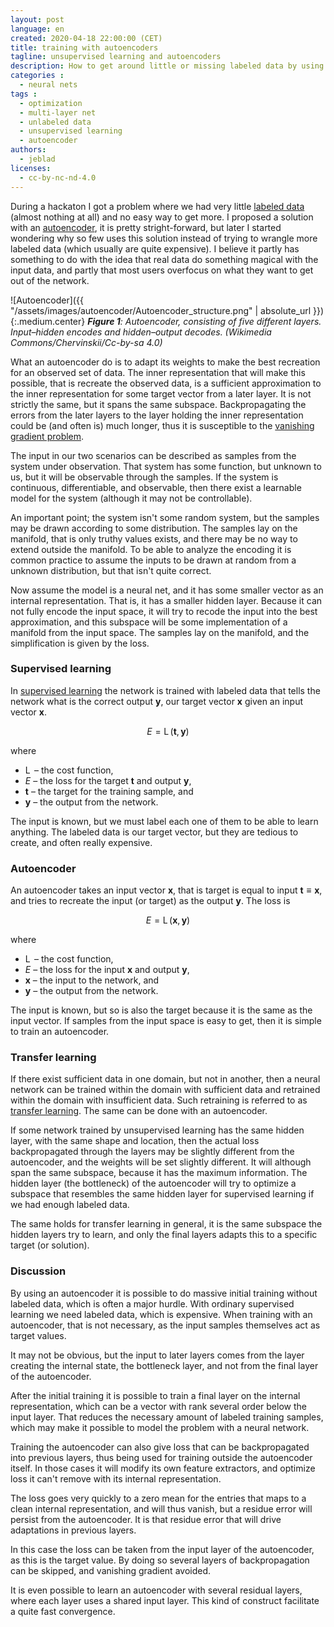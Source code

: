 ```yaml
---
layout: post
language: en
created: 2020-04-18 22:00:00 (CET)
title: training with autoencoders
tagline: unsupervised learning and autoencoders
description: How to get around little or missing labeled data by using an autoencoder.
categories :
  - neural nets
tags :
  - optimization
  - multi-layer net
  - unlabeled data
  - unsupervised learning
  - autoencoder
authors:
  - jeblad
licenses:
  - cc-by-nc-nd-4.0
---
```


During a hackaton I got a problem where we had very little [labeled data](https://en.wikipedia.org/wiki/Labeled_data) (almost nothing at all) and no easy way to get more. I proposed a solution with an [autoencoder](https://en.wikipedia.org/wiki/Autoencoder), it is pretty stright-forward, but later I started wondering why so few uses this solution instead of trying to wrangle more labeled data (which usually are quite expensive). I believe it partly has something to do with the idea that real data do something magical with the input data, and partly that most users overfocus on what they want to get out of the network.

<!--more-->

![Autoencoder]({{ "/assets/images/autoencoder/Autoencoder_structure.png" | absolute_url }}){:.medium.center}
***Figure 1**: Autoencoder, consisting of five different layers. Input–hidden encodes and hidden–output decodes. (Wikimedia Commons/Chervinskii/Cc-by-sa 4.0)*

What an autoencoder do is to adapt its weights to make the best recreation for an observed set of data. The inner representation that will make this possible, that is recreate the observed data, is a sufficient approximation to the inner representation for some target vector from a later layer. It is not strictly the same, but it spans the same subspace. Backpropagating the errors from the later layers to the layer holding the inner representation could be (and often is) much longer, thus it is susceptible to the [vanishing gradient problem](https://en.wikipedia.org/wiki/Vanishing_gradient_problem).

The input in our two scenarios can be described as samples from the system under observation. That system has some function, but unknown to us, but it will be observable through the samples. If the system is continuous, differentiable, and observable, then there exist a learnable model for the system (although it may not be controllable).

<p class="note">An important point; the system isn't some random system, but the samples may be drawn according to some distribution. The samples lay on the manifold, that is only truthy values exists, and there may be no way to extend outside the manifold. To be able to analyze the encoding it is common practice to assume the inputs to be drawn at random from a unknown distribution, but that isn't quite correct.</p>

Now assume the model is a neural net, and it has some smaller vector as an internal representation. That is, it has a smaller hidden layer. Because it can not fully encode the input space, it will try to recode the input into the best approximation, and this subspace will be some implementation of a manifold from the input space. The samples lay on the manifold, and the simplification is given by the loss.

### Supervised learning

In [supervised learning](https://en.wikipedia.org/wiki/Supervised_learning) the network is trained with labeled data that tells the network what is the correct output $\mathbf{y}$, our target vector $\mathbf{x}$ given an input vector $\mathbf{x}$.

$$
\begin{equation}
E = \operatorname{L} \left ( \mathbf{t}, \mathbf{y} \right )
\end{equation}
$$

where
- $\operatorname{L}$ – the cost function,
- $E$ – the loss for the target $\mathbf{t}$ and output $\mathbf{y}$,
- $\mathbf{t}$ – the target for the training sample, and
- $\mathbf{y}$ – the output from the network.

The input is known, but we must label each one of them to be able to learn anything. The labeled data is our target vector, but they are tedious to create, and often really expensive.

### Autoencoder

An autoencoder takes an input vector $\mathbf{x}$, that is target is equal to input $\mathbf{t} \equiv \mathbf{x}$, and tries to recreate the input (or target) as the output $\mathbf{y}$. The loss is

$$
\begin{equation}
E = \operatorname{L} \left ( \mathbf{x}, \mathbf{y} \right )
\end{equation}
$$

where
- $\operatorname{L}$ – the cost function,
- $E$ – the loss for the input $\mathbf{x}$ and output $\mathbf{y}$,
- $\mathbf{x}$ – the input to the network, and
- $\mathbf{y}$ – the output from the network.

The input is known, but so is also the target because it is the same as the input vector. If samples from the input space is easy to get, then it is simple to train an autoencoder.

### Transfer learning

If there exist sufficient data in one domain, but not in another, then a neural network can be trained within the domain with sufficient data and retrained within the domain with insufficient data. Such retraining is referred to as [transfer learning](https://en.wikipedia.org/wiki/Transfer_learning). The same can be done with an autoencoder.

If some network trained by unsupervised learning has the same hidden layer, with the same shape and location, then the actual loss backpropagated through the layers may be slightly different from the autoencoder, and the weights will be set slightly different. It will although span the same subspace, because it has the maximum information. The hidden layer (the bottleneck) of the autoencoder will try to optimize a subspace that resembles the same hidden layer for supervised learning if we had enough labeled data.

The same holds for transfer learning in general, it is the same subspace the hidden layers try to learn, and only the final layers adapts this to a specific target (or solution).

### Discussion

By using an autoencoder it is possible to do massive initial training without labeled data, which is often a major hurdle. With ordinary supervised learning we need labeled data, which is expensive. When training with an autoencoder, that is not necessary, as the input samples themselves act as target values.

It may not be obvious, but the input to later layers comes from the layer creating the internal state, the bottleneck layer, and not from the final layer of the autoencoder. 

After the initial training it is possible to train a final layer on the internal representation, which can be a vector with rank several order below the input layer. That reduces the necessary amount of labeled training samples, which may make it possible to model the problem with a neural network.

Training the autoencoder can also give loss that can be backpropagated into previous layers, thus being used for training outside the autoencoder itself. In those cases it will modify its own feature extractors, and optimize loss it can't remove with its internal representation.

The loss goes very quickly to a zero mean for the entries that maps to a clean internal representation, and will thus vanish, but a residue error will persist from the autoencoder. It is that residue error that will drive adaptations in previous layers.

In this case the loss can be taken from the input layer of the autoencoder, as this is the target value. By doing so several layers of backpropagation can be skipped, and vanishing gradient avoided.

It is even possible to learn an autoencoder with several residual layers, where each layer uses a shared input layer. This kind of construct facilitate a quite fast convergence.
